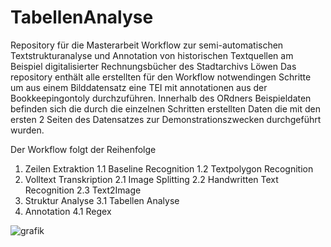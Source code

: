 # TabellenAnalyse

Repository für die Masterarbeit 
Workflow zur semi-automatischen Textstrukturanalyse und Annotation von historischen Textquellen am Beispiel digitalisierter Rechnungsbücher des Stadtarchivs Löwen 
Das repository enthält alle erstellten für den Workflow notwendingen Schritte um aus einem Bilddatensatz eine TEI mit annotationen aus der Bookkeepingontoly durchzuführen.
Innerhalb des ORdners Beispieldaten befinden sich die durch die einzelnen Schritten erstellten Daten die mit den ersten 2 Seiten des Datensatzes zur Demonstrationszwecken durchgeführt wurden.

Der Workflow folgt der Reihenfolge

1. Zeilen Extraktion
  1.1 Baseline Recognition
  1.2 Textpolygon Recognition  
2. Volltext Transkription
  2.1 Image Splitting
  2.2 Handwritten Text Recognition
  2.3 Text2Image
3. Struktur Analyse
  3.1 Tabellen Analyse
4.  Annotation
  4.1 Regex

![grafik](https://user-images.githubusercontent.com/8956270/111913140-15fe7c80-8a6d-11eb-8262-c40aaee6ba21.png)

